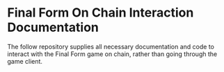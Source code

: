 # Final Form On Chain Interaction Documentation

The follow repository supplies all necessary documentation and code to interact with the Final Form game on chain, rather than going through the game client.
